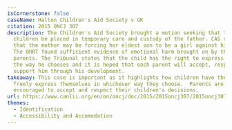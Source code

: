 ```yaml
---
isCornerstone: false
caseName: Halton Children's Aid Society v GK
citation: 2015 ONCJ 307
description: The Children's Aid Society brought a motion seeking that the
  children be placed in temporary care and custody of the father. CAS subjects
  that the mother may be forcing her eldest son to be a girl against his wishes.
  The OHRT found sufficient evidence of emotional harm brought on by the
  parents. The Tribunal states that the child has the right to express himself
  the way he chooses and it is hoped that each parent will accept, respect and
  support him through his development.
takeaway: This case is important as it highlights how children have the right to
  freely express themselves in whichever way they choose.  Parents are
  encouraged to accept and respect their children's decisions.
url: https://www.canlii.org/en/on/oncj/doc/2015/2015oncj307/2015oncj307.html?resultIndex=1
themes:
  - Identification
  - Accessibility and Accomodation
---
```

